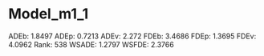 # Model_m1_1

ADEb: 1.8497
ADEp: 0.7213
ADEv: 2.272
FDEb: 3.4686
FDEp: 1.3695
FDEv: 4.0962
Rank: 538
WSADE: 1.2797
WSFDE: 2.3766